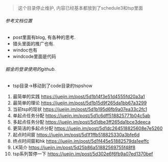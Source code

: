 > 这个目录停止维护, 内容已经基本都放到了schedule3和tsp里面

###### 参考文档位置

- post里面有blog, 有各种的思考. 
- 猎头里面的推广也有.
- windoc也有
- windcode里面是代码

###### 掘金的登录使用的github.

- tsp目录->移动到了code目录的tspshow

1. 最简单的实践 https://juejin.im/post/5d1b14f3e51d4555fd20a3a1
2. 最简单的理论 https://juejin.im/post/5d1b15d9f265da1bb67a3299
3. 当前tsp的现状 https://juejin.im/post/5d1b195d6fb9a07ea33c2fc1
4. 单起点任务分配 https://juejin.im/post/5d1c6dff518825771b04c5ab
5. 多起点任务分配 https://juejin.im/post/5d1dbe3ff265da1bce3deeca
6. 更简洁的多起点分配 https://juejin.im/post/5d1dc264518825608e7e5260
7. 起点时间窗 https://juejin.im/post/5d1f1ffb518825330a3bfe6d
8. 终点时间窗和hk https://juejin.im/post/5d1f445e51882579da1eeffc
9. LK简介 https://juejin.im/post/5d25b86a51882569755f48f8
10. tsp系列暂停一下 https://juejin.im/post/5d302e6f6fb9a07ed1370bef